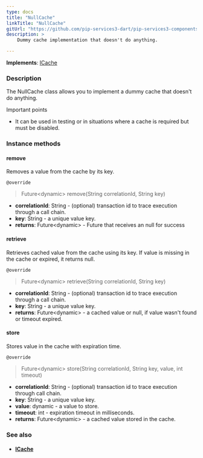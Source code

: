 ```yaml
---
type: docs
title: "NullCache"
linkTitle: "NullCache"
gitUrl: "https://github.com/pip-services3-dart/pip-services3-components-dart"
description: >
    Dummy cache implementation that doesn't do anything.

---
```


**Implements**: [ICache](../icache)

### Description

The NullCache class allows you to implement a dummy cache that doesn't do anything.

Important points

- It can be used in testing or in situations where a cache is required but must be disabled.

### Instance methods

#### remove
Removes a value from the cache by its key.

`@override`
> Future\<dynamic\> remove(String correlationId, String key)

- **correlationId**: String - (optional) transaction id to trace execution through a call chain.
- **key**: String - a unique value key.
- **returns**: Future\<dynamic\> - Future that receives an null for success


#### retrieve
Retrieves cached value from the cache using its key.
If value is missing in the cache or expired, it returns null.

`@override`
> Future\<dynamic\> retrieve(String correlationId, String key)

- **correlationId**: String - (optional) transaction id to trace execution through a call chain.
- **key**: String - a unique value key.
- **returns**: Future\<dynamic\> - a cached value or null, if value wasn't found or timeout expired.


#### store
Stores value in the cache with expiration time.

`@override`
> Future\<dynamic\> store(String correlationId, String key, value, int timeout)

- **correlationId**: String - (optional) transaction id to trace execution through call chain.
- **key**: String - a unique value key.
- **value**: dynamic - a value to store.
- **timeout**: int - expiration timeout in milliseconds.
- **returns**: Future\<dynamic\> - a cached value stored in the cache.


### See also
- #### [ICache](../icache)
